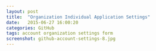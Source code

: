 ```yaml
---
layout: post
title:  "Organization Individual Application Settings"
date:   2015-06-27 16:00:20
categories: GitHub
tags: account organization settings form
screenshot: github-account-settings-8.jpg
---
```

